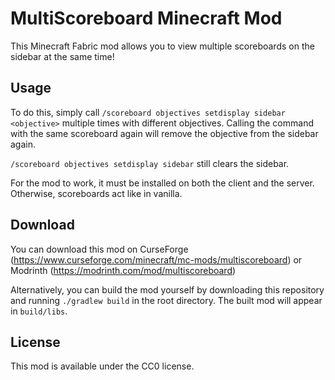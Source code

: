# MultiScoreboard Minecraft Mod

This Minecraft Fabric mod allows you to view multiple scoreboards
on the sidebar at the same time!

## Usage

To do this, simply call
`/scoreboard objectives setdisplay sidebar <objective>` multiple
times with different objectives. Calling the command with the same
scoreboard again will remove the objective from the sidebar again.

`/scoreboard objectives setdisplay sidebar` still clears the sidebar.

For the mod to work, it must be installed on both the client and the server.
Otherwise, scoreboards act like in vanilla.

## Download

You can download this mod on CurseForge (https://www.curseforge.com/minecraft/mc-mods/multiscoreboard)
or Modrinth (https://modrinth.com/mod/multiscoreboard)

Alternatively, you can build the mod yourself by downloading this repository
and running `./gradlew build` in the root directory. The built mod will appear in `build/libs`.

## License

This mod is available under the CC0 license.
